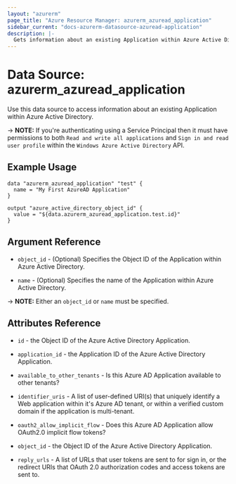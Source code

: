 ```yaml
---
layout: "azurerm"
page_title: "Azure Resource Manager: azurerm_azuread_application"
sidebar_current: "docs-azurerm-datasource-azuread-application"
description: |-
  Gets information about an existing Application within Azure Active Directory.
---
```


# Data Source: azurerm_azuread_application

Use this data source to access information about an existing Application within Azure Active Directory.

-> **NOTE:** If you're authenticating using a Service Principal then it must have permissions to both `Read and write all applications` and `Sign in and read user profile` within the `Windows Azure Active Directory` API.

## Example Usage

```hcl
data "azurerm_azuread_application" "test" {
  name = "My First AzureAD Application"
}

output "azure_active_directory_object_id" {
  value = "${data.azurerm_azuread_application.test.id}"
}
```

## Argument Reference

* `object_id` - (Optional) Specifies the Object ID of the Application within Azure Active Directory.

* `name` - (Optional) Specifies the name of the Application within Azure Active Directory.

-> **NOTE:** Either an `object_id` or `name` must be specified.

## Attributes Reference

* `id` - the Object ID of the Azure Active Directory Application.

* `application_id` - the Application ID of the Azure Active Directory Application.

* `available_to_other_tenants` - Is this Azure AD Application available to other tenants?

* `identifier_uris` - A list of user-defined URI(s) that uniquely identify a Web application within it's Azure AD tenant, or within a verified custom domain if the application is multi-tenant.

* `oauth2_allow_implicit_flow` - Does this Azure AD Application allow OAuth2.0 implicit flow tokens?

* `object_id` - the Object ID of the Azure Active Directory Application.

* `reply_urls` - A list of URLs that user tokens are sent to for sign in, or the redirect URIs that OAuth 2.0 authorization codes and access tokens are sent to.
